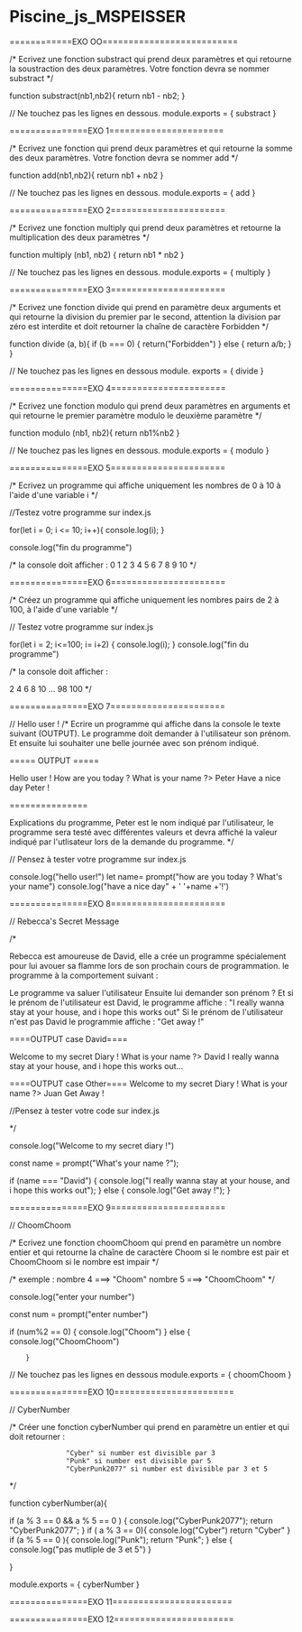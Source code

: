 # Piscine_js_MSPEISSER

============EXO OO==========================

/* Ecrivez une fonction substract qui prend deux paramètres et qui retourne la soustraction des deux paramètres. Votre fonction devra se nommer substract */

function substract(nb1,nb2){
return nb1 - nb2;
}

// Ne touchez pas les lignes en dessous.
module.exports = {
  substract
}

===============EXO 1======================

/* Ecrivez une fonction qui prend deux paramètres et qui retourne la somme des deux paramètres. Votre fonction devra se nommer add */

function add(nb1,nb2){
return nb1 + nb2
}

// Ne touchez pas les lignes en dessous.
module.exports = {
  add
}

===============EXO 2======================

/* Ecrivez une fonction multiply qui prend deux paramètres et retourne la multiplication des deux paramètres */


function multiply (nb1, nb2) {
 return nb1 * nb2
}

// Ne touchez pas les lignes en dessous.
module.exports = {
  multiply
}

===============EXO 3======================

/* Ecrivez une fonction divide qui prend en paramètre deux arguments et qui retourne la division du premier par le second, attention la division par zéro est interdite et doit retourner la chaîne de caractère Forbidden */

function divide (a, b){
  if (b === 0) {
return("Forbidden")
} else {
return a/b;
  }
}

// Ne touchez pas les lignes en dessous
module. exports = {
  divide
}

===============EXO 4======================

/* Ecrivez une fonction modulo qui prend deux paramètres en arguments et qui retourne le premier paramètre modulo le deuxième paramètre */

function modulo (nb1, nb2){
  return nb1%nb2
  }

// Ne touchez pas les lignes en dessous.
module.exports = {
  modulo
}

===============EXO 5======================

/* Ecrivez un programme qui affiche uniquement les nombres de 0 à 10 à l'aide d'une variable i */

//Testez votre programme sur index.js


for(let i = 0; i <= 10; i++){
  console.log(i);
}

console.log("fin du programme")


/* la console doit afficher  :
0
1
2
3
4
5
6
7
8
9
10
*/

===============EXO 6======================

/* Créez un programme qui affiche uniquement les nombres pairs de 2 à 100, à l'aide d'une variable */

// Testez votre programme sur index.js

for(let i = 2; i<=100; i= i+2) {
console.log(i);
}
console.log("fin du programme")



/* la console doit afficher  :

2
4
6
8
10
...
98
100
*/

===============EXO 7======================

// Hello user ! 
/* Ecrire un programme qui affiche dans la console le texte suivant (OUTPUT).
Le programme doit demander à l'utilisateur son prénom. Et ensuite lui souhaiter une belle journée avec son prénom indiqué.

===== OUTPUT =====

Hello user !
How are you today ? What is your name ?> Peter
Have a nice day Peter !

===============

Explications du programme, Peter est le nom indiqué par l'utilisateur, le programme sera testé avec différentes valeurs et devra affiché la valeur indiqué par l'utlisateur lors de la demande du programme.
*/


// Pensez à tester votre programme sur index.js

console.log("hello user!")
let name= prompt("how are you today ? What's your name")
console.log("have a nice day" + ' '+name +'!')

===============EXO 8======================

// Rebecca's Secret Message 

/* 
  
Rebecca est amoureuse de David, elle a crée un programme spécialement pour lui avouer sa flamme lors de son prochain cours de programmation.
le programme à la comportement suivant : 

Le programme va saluer l'utilisateur 
Ensuite lui demander son prénom ?
Et si le prénom de l'utilisateur est David, le programme affiche :
"I really wanna stay at your house, and i hope this works out"
Si le prénom de l'utilisateur n'est pas David le programmie affiche : 
"Get away !"

====OUTPUT case David==== 

Welcome to my secret Diary !
What is your name ?> David
I really wanna stay at your house, and i hope this works out...


====OUTPUT case Other==== 
Welcome to my secret Diary !
What is your name ?> Juan
Get Away !


//Pensez à tester votre code sur index.js

  */


console.log("Welcome to my secret diary !")

const name = prompt("What's your name ?");

if (name === "David") {
  console.log("I really wanna stay at your house, and i hope this works out");
} else {
  console.log("Get away !");
}

===============EXO 9======================

// ChoomChoom

/* Ecrivez une fonction choomChoom qui prend en paramètre un nombre entier et qui retourne la chaîne de caractère Choom si le nombre est pair et ChoomChoom si le nombre est impair */

/* exemple : nombre 4 ===> "Choom"
              nombre 5 ===> "ChoomChoom"    */


console.log("enter your number")

const num = prompt("enter number")

if (num%2 == 0) {
  console.log("Choom")
} else { console.log("ChoomChoom")

        }



// Ne touchez pas les lignes en dessous
module.exports = {
  choomChoom
}

===============EXO 10=======================

// CyberNumber

/* Créer une fonction cyberNumber qui prend en paramètre un entier et qui doit retourner : 

                  "Cyber" si number est divisible par 3
                  "Punk" si number est divisible par 5
                  "CyberPunk2077" si number est divisible par 3 et 5

*/


function cyberNumber(a){

if (a % 3 == 0 && a % 5 == 0  ) {
  console.log("CyberPunk2077");
  return "CyberPunk2077";
}  if ( a % 3 == 0){
  console.log("Cyber")
  return "Cyber"
} if (a % 5 == 0 ){
  console.log("Punk");
  return "Punk";
}  else {
console.log("pas mutliple de 3 et 5")
}

}

module.exports = {
  cyberNumber
}

===============EXO 11=======================


===============EXO 12=======================


